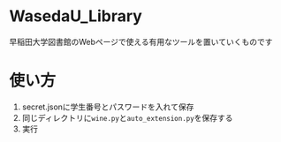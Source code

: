 # WasedaU_Library
早稲田大学図書館のWebページで使える有用なツールを置いていくものです

# 使い方
1. secret.jsonに学生番号とパスワードを入れて保存
2. 同じディレクトリに`wine.py`と`auto_extension.py`を保存する
3. 実行

